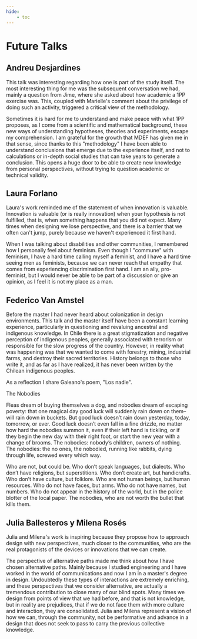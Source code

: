 ```yaml
---
hide:
    - toc
---
```


# Future Talks

## Andreu Desjardines

This talk was interesting regarding how one is part of the study itself. The most interesting thing for me was the subsequent conversation we had, mainly a question from Jime, where she asked about how academic a 1PP exercise was. This, coupled with Marielle's comment about the privilege of doing such an activity, triggered a critical view of the methodology.

Sometimes it is hard for me to understand and make peace with what 1PP proposes, as I come from a scientific and mathematical background, these new ways of understanding hypotheses, theories and experiments, escape my comprehension. I am grateful for the growth that MDEF has given me in that sense, since thanks to this "methodology" I have been able to understand conclusions that emerge due to the experience itself, and not to calculations or in-depth social studies that can take years to generate a conclusion. This opens a huge door to be able to create new knowledge from personal perspectives, without trying to question academic or technical validity.

## Laura Forlano

Laura's work reminded me of the statement of when innovation is valuable. Innovation is valuable (or is really innovation) when your hypothesis is not fulfilled, that is, when something happens that you did not expect. Many times when designing we lose perspective, and there is a barrier that we often can't jump, purely because we haven't experienced it first hand.

When I was talking about disabilities and other communities, I remembered how I personally feel about feminism. Even though I "commune" with feminism, I have a hard time calling myself a feminist, and I have a hard time seeing men as feminists, because we can never reach that empathy that comes from experiencing discrimination first hand. I am an ally, pro-feminist, but I would never be able to be part of a discussion or give an opinion, as I feel it is not my place as a man.

## Federico Van Amstel

Before the master I had never heard about colonization in design environments. This talk and the master itself have been a constant learning experience, particularly in questioning and revaluing ancestral and indigenous knowledge. In Chile there is a great stigmatization and negative perception of indigenous peoples, generally associated with terrorism or responsible for the slow progress of the country. However, in reality what was happening was that we wanted to come with forestry, mining, industrial farms, and destroy their sacred territories. History belongs to those who write it, and as far as I have realized, it has never been written by the Chilean indigenous peoples.

As a reflection I share Galeano's poem, "Los nadie".

The Nobodies

Fleas dream of buying themselves a dog, and nobodies dream of escaping poverty: that one magical day good luck will suddenly rain down on them–will rain down in buckets. But good luck doesn’t rain down yesterday, today, tomorrow, or ever. Good luck doesn’t even fall in a fine drizzle, no matter how hard the nobodies summon it, even if their left hand is tickling, or if they begin the new day with their right foot, or start the new year with a change of brooms.
The nobodies: nobody’s children, owners of nothing. The nobodies: the no ones, the nobodied, running like rabbits, dying through life, screwed every which way.

Who are not, but could be.
Who don’t speak languages, but dialects.
Who don’t have religions, but superstitions.
Who don’t create art, but handicrafts.
Who don’t have culture, but folklore.
Who are not human beings, but human resources.
Who do not have faces, but arms.
Who do not have names, but numbers.
Who do not appear in the history of the world, but in the police blotter of the local paper.
The nobodies, who are not worth the bullet that kills them.

## Julia Ballesteros y Milena Rosés

Julia and Milena's work is inspiring because they propose how to approach design with new perspectives, much closer to the communities, who are the real protagonists of the devices or innovations that we can create.

The perspective of alternative paths made me think about how I have chosen alternative paths. Mainly because I studied engineering and I have worked in the world of communications and now I am in a master's degree in design. Undoubtedly these types of interactions are extremely enriching, and these perspectives that we consider alternative, are actually a tremendous contribution to close many of our blind spots. Many times we design from points of view that we had before, and that is not knowledge, but in reality are prejudices, that if we do not face them with more culture and interaction, they are consolidated. Julia and Milena represent a vision of how we can, through the community, not be performative and advance in a design that does not seek to pass to carry the previous collective knowledge.
